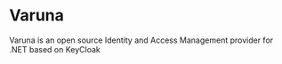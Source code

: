# Varuna

Varuna is an open source Identity and Access Management provider for .NET based on KeyCloak
